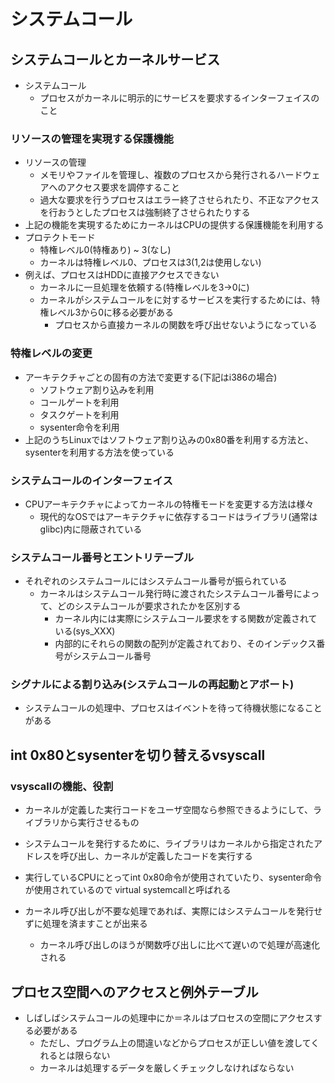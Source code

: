# システムコール
## システムコールとカーネルサービス

- システムコール
  - プロセスがカーネルに明示的にサービスを要求するインターフェイスのこと

### リソースの管理を実現する保護機能
- リソースの管理
  - メモリやファイルを管理し、複数のプロセスから発行されるハードウェアへのアクセス要求を調停すること
  - 過大な要求を行うプロセスはエラー終了させられたり、不正なアクセスを行おうとしたプロセスは強制終了させられたりする
- 上記の機能を実現するためにカーネルはCPUの提供する保護機能を利用する
- プロテクトモード
  - 特権レベル0(特権あり) ~ 3(なし)
  - カーネルは特権レベル0、プロセスは3(1,2は使用しない)
- 例えば、プロセスはHDDに直接アクセスできない
  - カーネルに一旦処理を依頼する(特権レベルを3→0に)
  - カーネルがシステムコールをに対するサービスを実行するためには、特権レベル3から0に移る必要がある
    - プロセスから直接カーネルの関数を呼び出せないようになっている

### 特権レベルの変更
- アーキテクチャごとの固有の方法で変更する(下記はi386の場合)
  - ソフトウェア割り込みを利用
  - コールゲートを利用
  - タスクゲートを利用
  - sysenter命令を利用
- 上記のうちLinuxではソフトウェア割り込みの0x80番を利用する方法と、sysenterを利用する方法を使っている

### システムコールのインターフェイス
- CPUアーキテクチャによってカーネルの特権モードを変更する方法は様々
  - 現代的なOSではアーキテクチャに依存するコードはライブラリ(通常はglibc)内に隠蔽されている

### システムコール番号とエントリテーブル
- それぞれのシステムコールにはシステムコール番号が振られている
  - カーネルはシステムコール発行時に渡されたシステムコール番号によって、どのシステムコールが要求されたかを区別する
    - カーネル内には実際にシステムコール要求をする関数が定義されている(sys_XXX)
    - 内部的にそれらの関数の配列が定義されており、そのインデックス番号がシステムコール番号

### シグナルによる割り込み(システムコールの再起動とアボート)
- システムコールの処理中、プロセスはイベントを待って待機状態になることがある

## int 0x80とsysenterを切り替えるvsyscall

### vsyscallの機能、役割
- カーネルが定義した実行コードをユーザ空間なら参照できるようにして、ライブラリから実行させるもの
- システムコールを発行するために、ライブラリはカーネルから指定されたアドレスを呼び出し、カーネルが定義したコードを実行する
- 実行しているCPUにとってint 0x80命令が使用されていたり、sysenter命令が使用されているので virtual systemcallと呼ばれる

- カーネル呼び出しが不要な処理であれば、実際にはシステムコールを発行せずに処理を済ますことが出来る
  - カーネル呼び出しのほうが関数呼び出しに比べて遅いので処理が高速化される


## プロセス空間へのアクセスと例外テーブル
- しばしばシステムコールの処理中にか＝ネルはプロセスの空間にアクセスする必要がある
  - ただし、プログラム上の間違いなどからプロセスが正しい値を渡してくれるとは限らない
  - カーネルは処理するデータを厳しくチェックしなければならない

